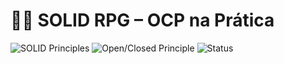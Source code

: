 # 🧙‍♂️ SOLID RPG – OCP na Prática

![SOLID Principles](https://img.shields.io/badge/SOLID-Principles-blueviolet?style=for-the-badge&logo=codeforces)
![Open/Closed Principle](https://img.shields.io/badge/OCP-Open/Closed%20Principle-success?style=for-the-badge&logo=dotnet)
![Status](https://img.shields.io/badge/Status-Em%20desenvolvimento-yellow?style=for-the-badge&logo=visualstudiocode)
